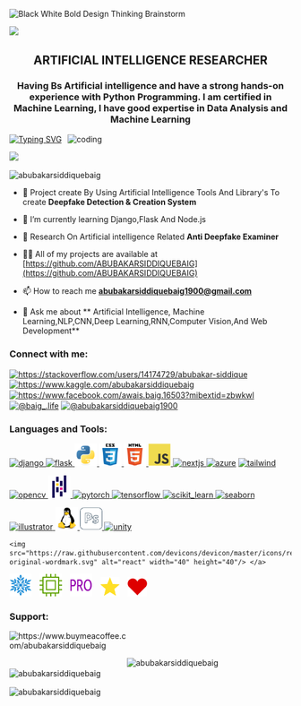 ![Black White Bold Design Thinking Brainstorm](https://github.com/ABUBAKARSIDDIQUEBAIG/ABUBAKARSIDDIQUEBAIG/assets/70310148/81cce92c-e273-4b0e-8131-9b38068ef8af?  )



 <p align="left">
    <img src="https://readme-typing-svg.herokuapp.com?color=CB4D89&center=true&vCenter=true&lines=Hi 👋,;I'm;Abubakar_Siddique_Baig">
   </p>

<h2 align="center" >ARTIFICIAL INTELLIGENCE RESEARCHER</h2>
<h3 align="center"> Having Bs Artificial intelligence and have a strong hands-on experience with Python Programming. I am certified in Machine Learning, I have good expertise in Data Analysis and Machine Learning</h3>

<img align="right" alt="coding" width="400" src="https://user-images.githubusercontent.com/55389276/140866485-8fb1c876-9a8f-4d6a-98dc-08c4981eaf70.gif">

 <a href="https://git.io/typing-svg"><img src="https://readme-typing-svg.herokuapp.com?font=Fira+Code&weight=700&size=36&duration=500&pause=1000&color=BDF7EE&background=3F30FF00&random=false&width=435&lines=%F0%9F%91%8B+Here%2C+%E2%86%93+" alt="Typing SVG" /></a>
   


 <p align="left">
    <img src="https://readme-typing-svg.herokuapp.com?color=CB4D89&center=true&vCenter=true&lines=ARTIFICIAL-INTELLI-Researcher;Machine_Learning-Expert;Python-Expert">
   </p>



<p align="left"> <img src="https://komarev.com/ghpvc/?username=abubakarsiddiquebaig&label=Profile%20views&color=0e75b6&style=flat" alt="abubakarsiddiquebaig" /> </p>



- 🔭 Project create By Using  Artificial Intelligence Tools And Library's To create **Deepfake Detection & Creation System**

- 🌱 I’m currently learning     Django,Flask And Node.js

- 👯 Research On Artificial intelligence Related **Anti Deepfake Examiner**

- 👨‍💻 All of my projects are available at [https://github.com/ABUBAKARSIDDIQUEBAIG](https://github.com/ABUBAKARSIDDIQUEBAIG)
- 📫 How to reach me **abubakarsiddiquebaig1900@gmail.com**

- 💬 Ask me about **   Artificial Intelligence, Machine Learning,NLP,CNN,Deep Learning,RNN,Computer Vision,And Web Development**




<h3 align="left">Connect with me:</h3>
<p align="left">
<a href="https://stackoverflow.com/users/https://stackoverflow.com/users/14174729/abubakar-siddique" target="blank"><img align="center" src="https://raw.githubusercontent.com/rahuldkjain/github-profile-readme-generator/master/src/images/icons/Social/stack-overflow.svg" alt="https://stackoverflow.com/users/14174729/abubakar-siddique" height="30" width="40" /></a>
<a href="https://kaggle.com/https://www.kaggle.com/abubakarsiddiquebaig" target="blank"><img align="center" src="https://raw.githubusercontent.com/rahuldkjain/github-profile-readme-generator/master/src/images/icons/Social/kaggle.svg" alt="https://www.kaggle.com/abubakarsiddiquebaig" height="30" width="40" /></a>
<a href="https://fb.com/https://www.facebook.com/awais.baig.16503?mibextid=zbwkwl" target="blank"><img align="center" src="https://raw.githubusercontent.com/rahuldkjain/github-profile-readme-generator/master/src/images/icons/Social/facebook.svg" alt="https://www.facebook.com/awais.baig.16503?mibextid=zbwkwl" height="30" width="40" /></a>
<a href="https://instagram.com/@baig_.life" target="blank"><img align="center" src="https://raw.githubusercontent.com/rahuldkjain/github-profile-readme-generator/master/src/images/icons/Social/instagram.svg" alt="@baig_.life" height="30" width="40" /></a>
<a href="https://medium.com/@abubakarsiddiquebaig1900" target="blank"><img align="center" src="https://raw.githubusercontent.com/rahuldkjain/github-profile-readme-generator/master/src/images/icons/Social/medium.svg" alt="@abubakarsiddiquebaig1900" height="30" width="40" /></a>
</p>

<h3 align="left">Languages and Tools:</h3>
<p align="left"> 
 <a href="https://www.python.org" target="_blank" rel="noreferrer">  </a> 
 <a href="https://azure.microsoft.com/en-in/" target="_blank" rel="noreferrer"> <img src="https://cdn.worldvectorlogo.com/logos/django.svg" alt="django" width="40" height="40"/> </a> 
  <a href="https://flask.palletsprojects.com/" target="_blank" rel="noreferrer"> <img src="https://www.vectorlogo.zone/logos/pocoo_flask/pocoo_flask-icon.svg" alt="flask" width="40" height="40"/> </a>
   <a href="https://www.w3schools.com/css/" target="_blank" rel="noreferrer"> <img src="https://raw.githubusercontent.com/devicons/devicon/master/icons/python/python-original.svg" alt="python" width="40" height="40"/> </a> 
  <a href="https://www.djangoproject.com/" target="_blank" rel="noreferrer"> <img src="https://raw.githubusercontent.com/devicons/devicon/master/icons/css3/css3-original-wordmark.svg" alt="css3" width="40" height="40"/> </a> 
  <a href="https://www.w3.org/html/" target="_blank" rel="noreferrer"> <img src="https://raw.githubusercontent.com/devicons/devicon/master/icons/html5/html5-original-wordmark.svg" alt="html5" width="40" height="40"/> </a> 
    <a href="https://developer.mozilla.org/en-US/docs/Web/JavaScript" target="_blank" rel="noreferrer"> <img src="https://raw.githubusercontent.com/devicons/devicon/master/icons/javascript/javascript-original.svg" alt="javascript" width="40" height="40"/> </a>
      <a href="https://nextjs.org/" target="_blank" rel="noreferrer"> <img src="https://cdn.worldvectorlogo.com/logos/nextjs-2.svg" alt="nextjs" width="40" height="40"/> <img src="https://www.vectorlogo.zone/logos/microsoft_azure/microsoft_azure-icon.svg" alt="azure" width="40" height="40"/></a>
 <a href="https://tailwindcss.com/" target="_blank" rel="noreferrer"> <img src="https://www.vectorlogo.zone/logos/tailwindcss/tailwindcss-icon.svg" alt="tailwind" width="40" height="40"/> </a> 


 
   <a href="https://opencv.org/" target="_blank" rel="noreferrer"> <img src="https://www.vectorlogo.zone/logos/opencv/opencv-icon.svg" alt="opencv" width="40" height="40"/>  </a> 
    <a href="https://pandas.pydata.org/" target="_blank" rel="noreferrer"> <img src="https://raw.githubusercontent.com/devicons/devicon/2ae2a900d2f041da66e950e4d48052658d850630/icons/pandas/pandas-original.svg" alt="pandas" width="40" height="40"/> </a> 
  <a href="https://pytorch.org/" target="_blank" rel="noreferrer"> <img src="https://www.vectorlogo.zone/logos/pytorch/pytorch-icon.svg" alt="pytorch" width="40" height="40"/> </a> <a href="https://reactjs.org/" target="_blank" rel="noreferrer">
  <a href="https://www.tensorflow.org" target="_blank" rel="noreferrer"> <img src="https://www.vectorlogo.zone/logos/tensorflow/tensorflow-icon.svg" alt="tensorflow" width="40" height="40"/> </a> 
 <a href="https://scikit-learn.org/" target="_blank" rel="noreferrer"> <img src="https://upload.wikimedia.org/wikipedia/commons/0/05/Scikit_learn_logo_small.svg" alt="scikit_learn" width="40" height="40"/> </a> 
  <a href="https://seaborn.pydata.org/" target="_blank" rel="noreferrer"> <img src="https://seaborn.pydata.org/_images/logo-mark-lightbg.svg" alt="seaborn" width="40" height="40"/> </a> 
 
 
  <a href="https://www.adobe.com/in/products/illustrator.html" target="_blank" rel="noreferrer"> <img src="https://www.vectorlogo.zone/logos/adobe_illustrator/adobe_illustrator-icon.svg" alt="illustrator" width="40" height="40"/> </a> 
  <a href="https://www.linux.org/" target="_blank" rel="noreferrer"> <img src="https://raw.githubusercontent.com/devicons/devicon/master/icons/linux/linux-original.svg" alt="linux" width="40" height="40"/> </a>
 <a href="https://www.photoshop.com/en" target="_blank" rel="noreferrer"> <img src="https://raw.githubusercontent.com/devicons/devicon/master/icons/photoshop/photoshop-line.svg" alt="photoshop" width="40" height="40"/> </a> 
  <a href="https://unity.com/" target="_blank" rel="noreferrer"> <img src="https://www.vectorlogo.zone/logos/unity3d/unity3d-icon.svg" alt="unity" width="40" height="40"/> </a> </p>


 
 
 
  
 
  
  

    <img src="https://raw.githubusercontent.com/devicons/devicon/master/icons/react/react-original-wordmark.svg" alt="react" width="40" height="40"/> </a> 
 



<a href='https://archiveprogram.github.com/'><img src='https://raw.githubusercontent.com/acervenky/animated-github-badges/master/assets/acbadge.gif' width='40' height='40'></a> <a href='https://docs.github.com/en/developers'><img src='https://raw.githubusercontent.com/acervenky/animated-github-badges/master/assets/devbadge.gif' width='40' height='40'></a> <a href='https://github.com/pricing'><img src='https://raw.githubusercontent.com/acervenky/animated-github-badges/master/assets/pro.gif' width='40' height='40'></a> <a href='https://stars.github.com/'><img src='https://raw.githubusercontent.com/acervenky/animated-github-badges/master/assets/starbadge.gif' width='35' height='35'></a> <a href='https://docs.github.com/en/github/supporting-the-open-source-community-with-github-sponsors'><img src='https://raw.githubusercontent.com/acervenky/animated-github-badges/master/assets/sponsorbadge.gif' width='35' height='35'></a> 


<h3 align="left">Support:</h3>
<p><a href="https://www.buymeacoffee.com/https://www.buymeacoffee.com/abubakarsiddiquebaig"> <img align="left" src="https://cdn.buymeacoffee.com/buttons/v2/default-yellow.png" height="50" width="210" alt="https://www.buymeacoffee.com/abubakarsiddiquebaig" /></a></p><br><br>



<p><img align="left" src="https://github-readme-stats.vercel.app/api/top-langs?username=abubakarsiddiquebaig&show_icons=true&locale=en&layout=compact" alt="abubakarsiddiquebaig" /></p>

<p>&nbsp;<img align="center" src="https://github-readme-stats.vercel.app/api?username=abubakarsiddiquebaig&show_icons=true&locale=en" alt="abubakarsiddiquebaig" /></p>

<p><img align="center" src="https://github-readme-streak-stats.herokuapp.com/?user=abubakarsiddiquebaig&" alt="abubakarsiddiquebaig" /></p>

